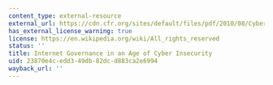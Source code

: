 ```yaml
---
content_type: external-resource
external_url: https://cdn.cfr.org/sites/default/files/pdf/2010/08/Cybersecurity_CSR56.pdf
has_external_license_warning: true
license: https://en.wikipedia.org/wiki/All_rights_reserved
status: ''
title: Internet Governance in an Age of Cyber Insecurity
uid: 23870e4c-edd3-49db-82dc-d883ca2e6994
wayback_url: ''
---
```

